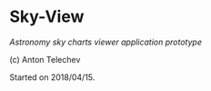 # Sky-View

_Astronomy sky charts viewer application prototype_

(c) Anton Telechev

Started on 2018/04/15.

